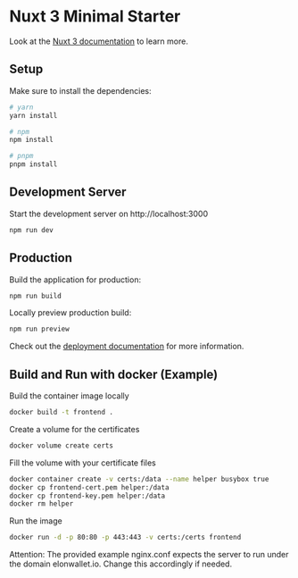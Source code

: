 # Nuxt 3 Minimal Starter

Look at the [Nuxt 3 documentation](https://nuxt.com/docs/getting-started/introduction) to learn more.

## Setup

Make sure to install the dependencies:

```bash
# yarn
yarn install

# npm
npm install

# pnpm
pnpm install
```

## Development Server

Start the development server on http://localhost:3000

```bash
npm run dev
```

## Production

Build the application for production:

```bash
npm run build
```

Locally preview production build:

```bash
npm run preview
```

Check out the [deployment documentation](https://nuxt.com/docs/getting-started/deployment) for more information.


## Build and Run with docker (Example)

Build the container image locally

```bash
docker build -t frontend .
```

Create a volume for the certificates

```bash
docker volume create certs
```

Fill the volume with your certificate files

```bash
docker container create -v certs:/data --name helper busybox true
docker cp frontend-cert.pem helper:/data
docker cp frontend-key.pem helper:/data
docker rm helper
```

Run the image

```bash
docker run -d -p 80:80 -p 443:443 -v certs:/certs frontend
```

Attention: The provided example nginx.conf expects the server to run under the domain elonwallet.io. Change this accordingly if needed.
